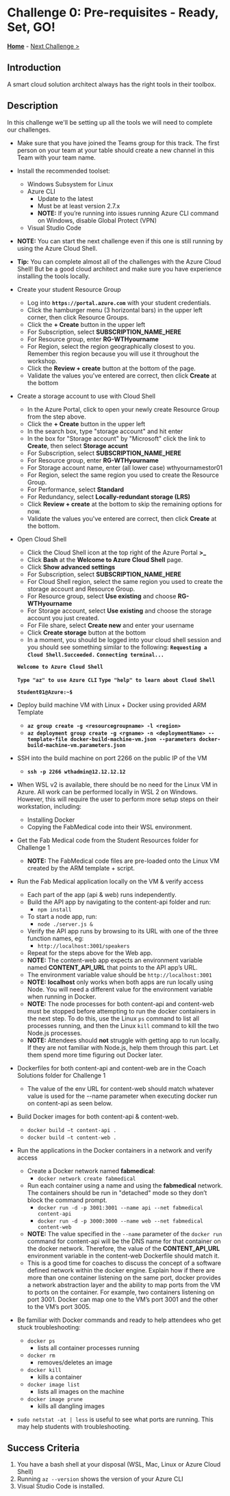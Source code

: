 # Challenge 0: Pre-requisites - Ready, Set, GO! 

**[Home](../README.md)** - [Next Challenge >](./01-containers.md)

## Introduction

A smart cloud solution architect always has the right tools in their toolbox. 

## Description

In this challenge we'll be setting up all the tools we will need to complete our challenges.

- Make sure that you have joined the Teams group for this track. The first person on your team at your table should create a new channel in this Team with your team name.
- Install the recommended toolset:
    - Windows Subsystem for Linux
    - Azure CLI 
        - Update to the latest
        - Must be at least version 2.7.x
        - **NOTE:** If you’re running into issues running Azure CLI command on Windows, disable Global Protect (VPN)
    - Visual Studio Code
- **NOTE:** You can start the next challenge even if this one is still running by using the Azure Cloud Shell.
- **Tip:** You can complete almost all of the challenges with the Azure Cloud Shell!  But be a good cloud architect and make sure you have experience installing the tools locally.

- Create your student Resource Group
    - Log into **`https://portal.azure.com`** with your student credentials.
    - Click the hamburger menu (3 horizontal bars) in the upper left corner, then click Resource Groups.
    - Click the **+ Create** button in the upper left
    - For Subscription, select **SUBSCRIPTION_NAME_HERE**
    - For Resource group, enter **RG-WTHyourname**
    - For Region, select the region geographically closest to you.  Remember this region because you will use it throughout the workshop.
    - Click the **Review + create** button at the bottom of the page.
    - Validate the values you've entered are correct, then click **Create** at the bottom

- Create a storage account to use with Cloud Shell
    - In the Azure Portal, click to open your newly create Resource Group from the step above.
    - Click the **+ Create** button in the upper left
    - In the search box, type "storage account" and hit enter
    - In the box for "Storage account" by "Microsoft" click the link to **Create**, then select **Storage accunt**
    - For Subscription, select **SUBSCRIPTION_NAME_HERE**
    - For Resource group, enter **RG-WTHyourname**
    - For Storage account name, enter (all lower case) wthyournamestor01
    - For Region, select the same region you used to create the Resource Group.
    - For Performance, select **Standard**
    - For Redundancy, select **Locally-redundant storage (LRS)**
    - Click **Review + create** at the bottom to skip the remaining options for now.
    - Validate the values you've entered are correct, then click **Create** at the bottom.

- Open Cloud Shell
    - Click the Cloud Shell icon at the top right of the Azure Portal **>_**
    - Click **Bash** at the **Welcome to Azure Cloud Shell** page.
    - Click **Show advanced settings**
    - For Subscription, select **SUBSCRIPTION_NAME_HERE**
    - For Cloud Shell region, select the same region you used to create the storage account and Resource Group.
    - For Resource group, select **Use existing** and choose **RG-WTHyourname**
    - For Storage account, select **Use existing** and choose the storage account you just created.
    - For File share, select **Create new** and enter your username
    - Click **Create storage** button at the bottom
    - In a moment, you should be logged into your cloud shell session and you should see something similar to the following:
    **`Requesting a Cloud Shell.Succeeded.`**
    **`Connecting terminal...`**

    **`Welcome to Azure Cloud Shell`**

    **`Type "az" to use Azure CLI`**
    **`Type "help" to learn about Cloud Shell`**

    **`Student01@Azure:~$`**

- Deploy build machine VM with Linux + Docker using provided ARM Template
	- **`az group create -g <resourcegroupname> -l <region>`**
	- **`az deployment group create -g <rgname> -n <deploymentName> --template-file docker-build-machine-vm.json --parameters docker-build-machine-vm.parameters.json`**
- SSH into the build machine on port 2266 on the public IP of the VM
	- **`ssh -p 2266 wthadmin@12.12.12.12`**
- When WSL v2 is available, there should be no need for the Linux VM in Azure. All work can be performed locally in WSL 2 on Windows.  However, this will require the user to perform more setup steps on their workstation, including:
	- Installing Docker
	- Copying the FabMedical code into their WSL environment.
- Get the Fab Medical code from the Student Resources folder for Challenge 1
	- **NOTE:** The FabMedical code files are pre-loaded onto the Linux VM created by the ARM template + script.
- Run the Fab Medical application locally on the VM & verify access
	- Each part of the app (api & web) runs independently.
	- Build the API app by navigating to the content-api folder and run:
    	- `npm install`
	- To start a node app, run:
        - `node ./server.js &`
	- Verify the API app runs by browsing to its URL with one of the three function names, eg: 
    	- `http://localhost:3001/speakers`
	- Repeat for the steps above for the Web app.
	- **NOTE:** The content-web app expects an environment variable named **CONTENT_API_URL** that points to the API app’s URL.
	- The environment variable value should be `http://localhost:3001`
	- **NOTE:** **localhost** only works when both apps are run locally using Node. You will need a different value for the environment variable when running in Docker.
	- **NOTE:** The node processes for both content-api and content-web must be stopped before attempting to run the docker containers in the next step. To do this, use the Linux `ps` command to list all processes running, and then the Linux `kill` command to kill the two Node.js processes.
	- **NOTE:** Attendees should **not** struggle with getting app to run locally.  If they are not familiar with Node.js, help them through this part.  Let them spend more time figuring out Docker later.
- Dockerfiles for both content-api and content-web are in the Coach Solutions folder for Challenge 1
	- The value of the env URL for content-web should match whatever value is used for the --name parameter when executing docker run on content-api as seen below.
- Build Docker images for both content-api & content-web. 
	- `docker build –t content-api .`
	- `docker build –t content-web .`
- Run the applications in the Docker containers in a network and verify access
	- Create a Docker network named **fabmedical**: 
		- `docker network create fabmedical`
	- Run each container using a name and using the **fabmedical** network. The containers should be run in "detached" mode so they don’t block the command prompt.
		- `docker run -d -p 3001:3001 --name api --net fabmedical content-api`
		- `docker run -d -p 3000:3000 --name web --net fabmedical content-web`
	- **NOTE:** The value specified in the `--name` parameter of the `docker run` command for content-api will be the DNS name for that container on the docker network.  Therefore, the value of the **CONTENT_API_URL** environment variable in the content-web Dockerfile should match it.
	- This is a good time for coaches to discuss the concept of a software defined network within the docker engine.  Explain how if there are more than one container listening on the same port, docker provides a network abstraction layer and the ability to map ports from the VM to ports on the container. For example, two containers listening on port 3001. Docker can map one to the VM’s port 3001 and the other to the VM’s port 3005.
- Be familiar with Docker commands and ready to help attendees who get stuck troubleshooting:
	- `docker ps `
		- lists all container processes running
	- `docker rm `
    	- removes/deletes an image
	- `docker kill `
    	- kills a container
	- `docker image list `
    	- lists all images on the machine
	- `docker image prune `
    	- kills all dangling images
- `sudo netstat -at | less` is useful to see what ports are running. This may help students with troubleshooting.


## Success Criteria

1. You have a bash shell at your disposal (WSL, Mac, Linux or Azure Cloud Shell)
1. Running `az --version` shows the version of your Azure CLI
1. Visual Studio Code is installed.
